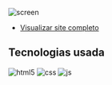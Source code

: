 
![screen](https://github.com/camilyolivei/animaisfantastico/assets/120147200/b4f94373-3984-422e-bf44-fbd7de8bd9ed)

- [Visualizar site completo](https://camilyolivei.github.io/animaisfantastico/)<br/>

## Tecnologias usada

<div style="display: inline_block">
  <img align="center" alt="html5" src="https://img.shields.io/badge/HTML5-E34F26?style=for-the-badge&logo=html5&logoColor=white" />
  <img align="center" alt="css" src="https://img.shields.io/badge/CSS3-1572B6?style=for-the-badge&logo=css3&logoColor=white" />
  <img align="center" alt="js" src="https://img.shields.io/badge/JavaScript-F7DF1E?style=for-the-badge&logo=javascript&logoColor=black" />

</div><br/>
